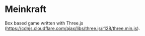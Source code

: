 # Meinkraft

Box based game written with Three.js (https://cdnjs.cloudflare.com/ajax/libs/three.js/r128/three.min.js).
